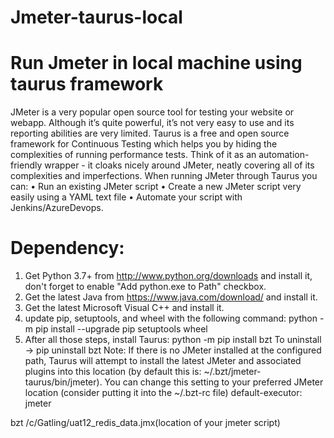 # Jmeter-taurus-local
Run Jmeter in local machine using taurus framework
=======================================================
JMeter is a very popular open source tool for testing your website or webapp. Although it’s quite powerful, it’s not very easy to use and its reporting abilities are very limited. 
Taurus is a free and open source framework for Continuous Testing which helps you by hiding the complexities of running performance tests. 
Think of it as an automation-friendly wrapper - it cloaks nicely around JMeter, neatly covering all of its complexities and imperfections.
When running JMeter through Taurus you can:
•	Run an existing JMeter script
•	Create a new JMeter script very easily using a YAML text file
•	Automate your script with Jenkins/AzureDevops.

Dependency: 
==============
1.	Get Python 3.7+ from http://www.python.org/downloads and install it, don't forget to enable "Add python.exe to Path" checkbox.
2.	Get the latest Java from https://www.java.com/download/ and install it.
3.	Get the latest Microsoft Visual C++ and install it.
4.	update pip, setuptools, and wheel with the following command:
python -m pip install --upgrade pip setuptools wheel
5.	After all those steps, install Taurus:
python -m pip install bzt
To uninstall -> pip uninstall bzt
Note: If there is no JMeter installed at the configured path, Taurus will attempt to install the latest JMeter and associated plugins into this location (by default this is: ~/.bzt/jmeter-taurus/bin/jmeter). You can change this setting to your preferred JMeter location (consider putting it into the ~/.bzt-rc file)
default-executor: jmeter

bzt /c/Gatling/uat12_redis_data.jmx(location of your jmeter script)
